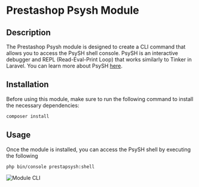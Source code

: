 # Prestashop Psysh Module

## Description

The Prestashop Psysh module is designed to create a CLI command that allows you to access the PsySH shell console. PsySH is an interactive debugger and REPL (Read-Eval-Print Loop) that works similarly to Tinker in Laravel. You can learn more about PsySH [here](https://psysh.org/).

## Installation

Before using this module, make sure to run the following command to install the necessary dependencies:

```bash
composer install

```


## Usage

Once the module is installed, you can access the PsySH shell by executing the following

```bash
php bin/console prestapsysh:shell

```


![Module CLI](https://i.ibb.co/M2NK0ZM/Captura-de-pantalla-2024-10-16-a-las-16-51-56.png)

